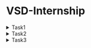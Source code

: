 # VSD-Internship

<details>
  <summary>Task1</summary>

```
cd
```

```

leafpad sum1ton.c
```

```
gcc sum1ton.c
```

```
ls -ltr
```

```
./a.out
```




![Screenshot 2024-11-22 201754](https://github.com/user-attachments/assets/224cad40-c7fb-40df-aee4-d17bc776d46b)


![Screenshot 2024-11-23 223821](https://github.com/user-attachments/assets/d6869ce0-8842-4633-aca5-47b1c9f01600)


```
cat sum1ton.c
```



![Screenshot 2024-11-26 155243](https://github.com/user-attachments/assets/2b2e6120-1ec6-42ea-966d-728c444cda2a)

```
riscv64-unknown-elf-gcc -O1 mabi=lp64 -march=rv64i -osum1ton.c sum1ton.c
```

![Screenshot 2024-11-26 154713](https://github.com/user-attachments/assets/e621cdf4-0a80-4e5d-a9fe-f14c7a49dd5a)


![Screenshot 2024-11-26 155157](https://github.com/user-attachments/assets/ce03a69e-5bbc-48ba-8a9c-0c8cebba9ac1)
</details>

<details>
 <summary>Task2</summary>

```
riscv64-unknown-elf-gcc -O1 mabi=lp64 -march=rv64i -osum1ton.c sum1ton.c
```

```
gcc sum1ton.c
```

```
./a.out
```

```
riscv64-unknown-elf-gcc -O1 mabi=lp64 -march=rv64i -osum1ton.c sum1ton.c
```

```
spike pk sum1ton.o
```

 ![Screenshot 2024-11-26 163523](https://github.com/user-attachments/assets/9b1b99c2-67ea-481f-893a-ffc941de284e)
 ![Screenshot 2024-11-26 163847](https://github.com/user-attachments/assets/bf677c63-bd2a-4fa8-9c92-fba81dc1e314)
![Screenshot 2024-11-28 002509](https://github.com/user-attachments/assets/10583888-cbdb-41ba-8453-182ffc0c8f81)
![Screenshot 2024-11-28 004621](https://github.com/user-attachments/assets/b89cc490-ef27-42dd-82eb-94a115eb8a92)

```
riscv64-unknown-elf-gcc -O1 mabi=lp64 -march=rv64i -osum1ton.c sum1ton.c
```

```
ls -ltr simplecalc.o
```

```
spike pk simplecalc.o
```

![Screenshot 2024-11-28 005212](https://github.com/user-attachments/assets/3ac04ab4-e2ee-4d58-8e6a-ed56fe0cdffa)
</details>
<details>
  <summary>Task3</summary>

RISC-V RV32 refers to a 32-bit RISC-V instruction set architecture (ISA) implementation. It is an open, royalty-free ISA designed to be simple, efficient, and scalable for various applications. The RISC-V RV32 instruction set has 6 main instruction types, based on their encoding format. These types are determined by how operands and immediate values are encoded in the instruction.
The six instruction types are:
1. R-Type (Register Type)
2. I-Type (Immediate Type)
3. S-Type (Store Type)
4. U-Type (Branch Type)
5. B-Type (Upper Immediate Type)
6. J-Type (Jump Type)
   
RISC-V Instruction Sets

<img width="772" alt="3808 1535301636" src="https://github.com/user-attachments/assets/f85cfaf6-348d-4571-83c3-7078501960c8">

1. R-Type:
The R-type instruction format in RISC-V is designed to perform register-to-register operations. Each field has a specific role, contributing to the functionality and flexibility of the instruction. Here's a detailed breakdown of each field:

  - Opcode (7 bits)
Identifies the broad category of the instruction (e.g., arithmetic, logical, shift). The opcode determines the type of operation and the instruction format (e.g., R-type, I-type, S-type).

Placement: Bits [6:0].

Examples: 0110011: R-type operations (add, sub, and, or, etc.).

  - rd (Destination Register, 5 bits)
Specify the register where the result of the operation will be stored.

Placement: Bits [11:7].

The register index ranges from 0 to 31, corresponding to the 32 general-purpose registers in RISC-V (e.g., x0 to x31).
Writing to x0 is effectively a NOP (writes are ignored since x0 is hardwired to 0).

Example: If rd = 01010, it means the result is stored in register x10.

  - rd (Destination Register, 5 bits)
Specifies the specific operation to be performed within the instruction category defined by opcode.

Placement: Bits [14:12].
funct3 works in combination with funct7 to differentiate between similar operations.
Common values:
000: Add or subtract (depending on funct7).
111: AND operation.
110: OR operation.

Examples:
For an ADD instruction: funct3 = 000.
For an AND instruction: funct3 = 111.

  - rs1 (Source Register 1, 5 bits)
Specifies the first source register containing one of the operands.

Placement: Bits [19:15].

The register index ranges from 0 to 31, like rd. It holds the value used in computation or logical operation.

Example: If rs1 = 00001, it means the first operand is in register x1.

  - rs2 (Source Register 2, 5 bits)
Specifies the second source register containing the second operand.

Placement: Bits [24:20].

Like rs1, the register index ranges from 0 to 31. It provides the second value used in computations.

Example: If rs2 = 00010, it means the second operand is in register x2.

  - funct7 (Function Code, 7 bits)
Provides additional specificity to distinguish between operations that share the same opcode and funct3.

Placement: Bits [31:25].

This field is essential for certain instructions with similar opcode and funct3 but different behaviors.
Common values:
0000000: Standard operation (e.g., add).
0100000: Alternative operation (e.g., sub).

Examples:
For ADD: funct7 = 0000000.
For SUB: funct7 = 0100000.

2. The I-type (Immediate-type)
   
   The I-type (Immediate-type) instruction format in RISC-V is used for instructions that operate on one register operand and an immediate value. These instructions are common for operations such as memory access, arithmetic with constants, or conditional jumps.
The I-type format has the following fields:
1. opcode (7 bits):
Purpose: Identifies the type of instruction (e.g., arithmetic, memory access, etc.).
Placement: Bits [6:0].
Details:
Common opcodes for I-type:
0000011: Load instructions (e.g., lw for load word).
0010011: Arithmetic instructions with an immediate (e.g., addi).
2. rd (Destination Register, 5 bits):
Purpose: Specifies the destination register where the result of the operation will be stored.
Placement: Bits [11:7].
Details:
Holds the result of the operation (e.g., the value loaded from memory or the result of arithmetic with the immediate).
Example:
If rd = 00010, the result is written to register x2.
3. funct3 (Function Code, 3 bits):
Purpose: Specifies the specific operation within the instruction type.
Placement: Bits [14:12].
Details:
Differentiates between operations like addi, slti, or load instructions like lb (load byte), lw (load word).
Examples:
000: Add immediate (addi).
010: Set less than immediate (slti).
100: XOR immediate (xori).
4. rs1 (Source Register 1, 5 bits):
Purpose: Specifies the register providing the first operand.
Placement: Bits [19:15].
Details:
The value in this register is combined with the immediate value (imm) in the specified operation.
Example:
If rs1 = 00001, it means the value in register x1 is used as the operand.
5. imm (Immediate Value, 12 bits):
Purpose: Provides a constant value or offset for the instruction.
Placement: Bits [31:20].
Details:
Signed 12-bit value (using two's complement).
Can represent values in the range of -2048 to 2047.
Zero-extended or sign-extended as needed based on the operation.
Used for:
Arithmetic operations (e.g., addi adds rs1 and imm).
Load instructions (e.g., memory address is rs1 + imm).
Examples:
For addi x3, x2, 10: imm = 10 (decimal).
For lw x5, 100(x1): imm = 100 (offset).


</details>






  


 



      







